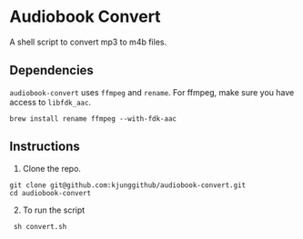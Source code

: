 # Audiobook Convert
A shell script to convert mp3 to m4b files.

## Dependencies
`audiobook-convert` uses `ffmpeg` and `rename`. For ffmpeg, make sure you have access to `libfdk_aac`.
```shell
brew install rename ffmpeg --with-fdk-aac
```

## Instructions
1. Clone the repo.

```shell
git clone git@github.com:kjunggithub/audiobook-convert.git
cd audiobook-convert
```

2. To run the script

` sh convert.sh`

